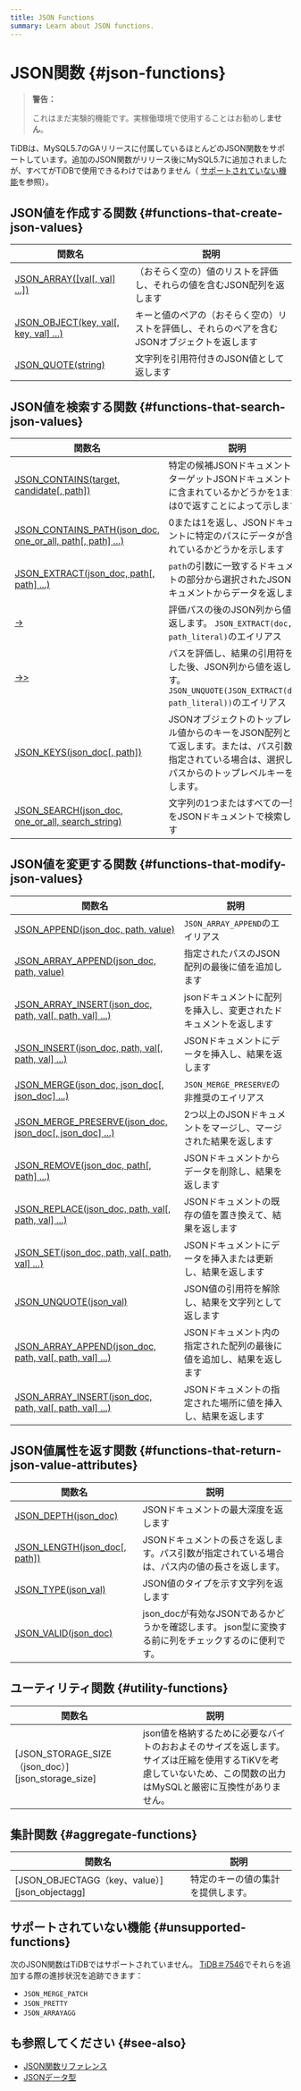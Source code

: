 ```yaml
---
title: JSON Functions
summary: Learn about JSON functions.
---
```


# JSON関数 {#json-functions}

> **警告：**
>
> これはまだ実験的機能です。実稼働環境で使用することはお勧めし**ません**。

TiDBは、MySQL5.7のGAリリースに付属しているほとんどのJSON関数をサポートしています。追加のJSON関数がリリース後にMySQL5.7に追加されましたが、すべてがTiDBで使用できるわけではありません（ [サポートされていない機能](#unsupported-functions)を参照）。

## JSON値を作成する関数 {#functions-that-create-json-values}

| 関数名                                                     | 説明                                               |
| ------------------------------------------------------- | ------------------------------------------------ |
| [JSON\_ARRAY(\[val\[, val\] ...\])][json_array]         | （おそらく空の）値のリストを評価し、それらの値を含むJSON配列を返します            |
| [JSON\_OBJECT(key, val\[, key, val\] ...)][json_object] | キーと値のペアの（おそらく空の）リストを評価し、それらのペアを含むJSONオブジェクトを返します |
| [JSON\_QUOTE(string)][json_quote]                       | 文字列を引用符付きのJSON値として返します                           |

## JSON値を検索する関数 {#functions-that-search-json-values}

| 関数名                                                                                     | 説明                                                                                      |
| --------------------------------------------------------------------------------------- | --------------------------------------------------------------------------------------- |
| [JSON\_CONTAINS(target, candidate\[, path\])][json_contains]                            | 特定の候補JSONドキュメントがターゲットJSONドキュメント内に含まれているかどうかを1または0で返すことによって示します                          |
| [JSON\_CONTAINS\_PATH(json\_doc, one\_or\_all, path\[, path\] ...)][json_contains_path] | 0または1を返し、JSONドキュメントに特定のパスにデータが含まれているかどうかを示します                                           |
| [JSON\_EXTRACT(json\_doc, path\[, path\] ...)][json_extract]                            | `path`の引数に一致するドキュメントの部分から選択されたJSONドキュメントからデータを返します                                      |
| [->][json_short_extract]                                                                | 評価パスの後のJSON列から値を返します。 `JSON_EXTRACT(doc, path_literal)`のエイリアス                           |
| [->>][json_short_extract_unquote]                                                       | パスを評価し、結果の引用符を外した後、JSON列から値を返します。 `JSON_UNQUOTE(JSON_EXTRACT(doc, path_literal))`のエイリアス |
| [JSON\_KEYS(json\_doc\[, path\])][json_keys]                                            | JSONオブジェクトのトップレベル値からのキーをJSON配列として返します。または、パス引数が指定されている場合は、選択したパスからのトップレベルキーを返します。       |
| [JSON\_SEARCH(json\_doc, one\_or\_all, search\_string)][json_search]                    | 文字列の1つまたはすべての一致をJSONドキュメントで検索します                                                        |

## JSON値を変更する関数 {#functions-that-modify-json-values}

| 関数名                                                                                   | 説明                                   |
| ------------------------------------------------------------------------------------- | ------------------------------------ |
| [JSON\_APPEND(json\_doc, path, value)][json_append]                                   | `JSON_ARRAY_APPEND`のエイリアス            |
| [JSON\_ARRAY\_APPEND(json\_doc, path, value)][json_array_append]                      | 指定されたパスのJSON配列の最後に値を追加します            |
| [JSON\_ARRAY\_INSERT(json\_doc, path, val\[, path, val\] ...)][json_array_insert]     | jsonドキュメントに配列を挿入し、変更されたドキュメントを返します   |
| [JSON\_INSERT(json\_doc, path, val\[, path, val\] ...)][json_insert]                  | JSONドキュメントにデータを挿入し、結果を返します           |
| [JSON\_MERGE(json\_doc, json\_doc\[, json\_doc\] ...)][json_merge]                    | `JSON_MERGE_PRESERVE`の非推奨のエイリアス      |
| [JSON\_MERGE\_PRESERVE(json\_doc, json\_doc\[, json\_doc\] ...)][json_merge_preserve] | 2つ以上のJSONドキュメントをマージし、マージされた結果を返します   |
| [JSON\_REMOVE(json\_doc, path\[, path\] ...)][json_remove]                            | JSONドキュメントからデータを削除し、結果を返します          |
| [JSON\_REPLACE(json\_doc, path, val\[, path, val\] ...)][json_replace]                | JSONドキュメントの既存の値を置き換えて、結果を返します        |
| [JSON\_SET(json\_doc, path, val\[, path, val\] ...)][json_set]                        | JSONドキュメントにデータを挿入または更新し、結果を返します      |
| [JSON\_UNQUOTE(json\_val)][json_unquote]                                              | JSON値の引用符を解除し、結果を文字列として返します          |
| [JSON\_ARRAY\_APPEND(json\_doc, path, val\[, path, val\] ...)][json_array_append]     | JSONドキュメント内の指定された配列の最後に値を追加し、結果を返します |
| [JSON\_ARRAY\_INSERT(json\_doc, path, val\[, path, val\] ...)][json_array_insert]     | JSONドキュメントの指定された場所に値を挿入し、結果を返します     |

## JSON値属性を返す関数 {#functions-that-return-json-value-attributes}

| 関数名                                              | 説明                                                         |
| ------------------------------------------------ | ---------------------------------------------------------- |
| [JSON\_DEPTH(json\_doc)][json_depth]             | JSONドキュメントの最大深度を返します                                       |
| [JSON\_LENGTH(json\_doc\[, path\])][json_length] | JSONドキュメントの長さを返します。パス引数が指定されている場合は、パス内の値の長さを返します。          |
| [JSON\_TYPE(json\_val)][json_type]               | JSON値のタイプを示す文字列を返します                                       |
| [JSON\_VALID(json\_doc)][json_valid]             | json_docが有効なJSONであるかどうかを確認します。 json型に変換する前に列をチェックするのに便利です。 |

## ユーティリティ関数 {#utility-functions}

| 関数名                                               | 説明                                                                                      |
| ------------------------------------------------- | --------------------------------------------------------------------------------------- |
| [JSON_STORAGE_SIZE（json_doc）] [json_storage_size] | json値を格納するために必要なバイトのおおよそのサイズを返します。サイズは圧縮を使用するTiKVを考慮していないため、この関数の出力はMySQLと厳密に互換性がありません。 |

## 集計関数 {#aggregate-functions}

| 関数名                                          | 説明                |
| -------------------------------------------- | ----------------- |
| [JSON_OBJECTAGG（key、value）] [json_objectagg] | 特定のキーの値の集計を提供します。 |

## サポートされていない機能 {#unsupported-functions}

次のJSON関数はTiDBではサポートされていません。 [TiDB＃7546](https://github.com/pingcap/tidb/issues/7546)でそれらを追加する際の進捗状況を追跡できます：

-   `JSON_MERGE_PATCH`
-   `JSON_PRETTY`
-   `JSON_ARRAYAGG`

## も参照してください {#see-also}

-   [JSON関数リファレンス](https://dev.mysql.com/doc/refman/5.7/en/json-function-reference.html)
-   [JSONデータ型](/data-type-json.md)

[json_extract]: https://dev.mysql.com/doc/refman/5.7/en/json-search-functions.html#function_json-extract

[json_short_extract]: https://dev.mysql.com/doc/refman/5.7/en/json-search-functions.html#operator_json-column-path

[json_short_extract_unquote]: https://dev.mysql.com/doc/refman/5.7/en/json-search-functions.html#operator_json-inline-path

[json_unquote]: https://dev.mysql.com/doc/refman/5.7/en/json-modification-functions.html#function_json-unquote

[json_type]: https://dev.mysql.com/doc/refman/5.7/en/json-attribute-functions.html#function_json-type

[json_set]: https://dev.mysql.com/doc/refman/5.7/en/json-modification-functions.html#function_json-set

[json_insert]: https://dev.mysql.com/doc/refman/5.7/en/json-modification-functions.html#function_json-insert

[json_replace]: https://dev.mysql.com/doc/refman/5.7/en/json-modification-functions.html#function_json-replace

[json_remove]: https://dev.mysql.com/doc/refman/5.7/en/json-modification-functions.html#function_json-remove

[json_merge]: https://dev.mysql.com/doc/refman/5.7/en/json-modification-functions.html#function_json-merge

[json_merge_preserve]: https://dev.mysql.com/doc/refman/5.7/en/json-modification-functions.html#function_json-merge-preserve

[json_object]: https://dev.mysql.com/doc/refman/5.7/en/json-creation-functions.html#function_json-object

[json_array]: https://dev.mysql.com/doc/refman/5.7/en/json-creation-functions.html#function_json-array

[json_keys]: https://dev.mysql.com/doc/refman/5.7/en/json-search-functions.html#function_json-keys

[json_length]: https://dev.mysql.com/doc/refman/5.7/en/json-attribute-functions.html#function_json-length

[json_valid]: https://dev.mysql.com/doc/refman/5.7/en/json-attribute-functions.html#function_json-valid

[json_quote]: https://dev.mysql.com/doc/refman/5.7/en/json-creation-functions.html#function_json-quote

[json_contains]: https://dev.mysql.com/doc/refman/5.7/en/json-search-functions.html#function_json-contains

[json_contains_path]: https://dev.mysql.com/doc/refman/5.7/en/json-search-functions.html#function_json-contains-path

[json_arrayagg]: https://dev.mysql.com/doc/refman/5.7/en/aggregate-functions.html#function_json-arrayagg

[json_depth]: https://dev.mysql.com/doc/refman/5.7/en/json-attribute-functions.html#function_json-depth

[json_search]: https://dev.mysql.com/doc/refman/5.7/en/json-search-functions.html#function_json-search

[json_append]: https://dev.mysql.com/doc/refman/5.7/en/json-modification-functions.html#function_json-append

[json_array_append]: https://dev.mysql.com/doc/refman/5.7/en/json-modification-functions.html#function_json-array-append

[json_array_insert]: https://dev.mysql.com/doc/refman/5.7/en/json-modification-functions.html#function_json-array-insert

